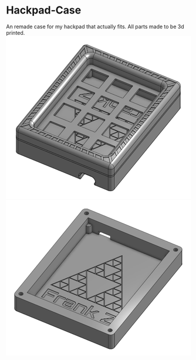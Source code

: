 # Hackpad-Case
An remade case for my hackpad that actually fits. All parts made to be 3d printed.
![Alt text](Pictures/Assembly.png)
![Alt text](Pictures/Base.png)